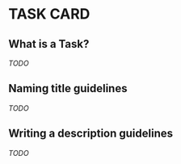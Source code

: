 # TASK CARD

## What is a Task?
_TODO_

## Naming title guidelines
_TODO_

## Writing a description guidelines
_TODO_